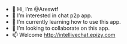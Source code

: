 - 👋 Hi, I’m @Areswtf
- 👀 I’m interested in chat p2p app.
- 🌱 I’m currently learning how to use this app.
- 💞️ I’m looking to collaborate on this app.
- 📫 Welcome http://intellivechat.epizy.com

<!---
Areswtf/Areswtf is a ✨ special ✨ repository.
--->
